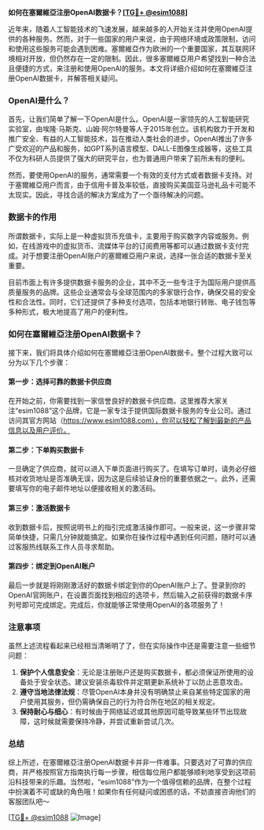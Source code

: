 **如何在塞爾維亞注册OpenAI数据卡？[[TG💪+ @esim1088](https://t.me/s/esim1088)]**

近年来，随着人工智能技术的飞速发展，越来越多的人开始关注并使用OpenAI提供的各种服务。然而，对于一些国家的用户来说，由于网络环境或政策限制，访问和使用这些服务可能会遇到困难。塞爾維亞作为欧洲的一个重要国家，其互联网环境相对开放，但仍然存在一定的限制。因此，很多塞爾維亞用户希望找到一种合法且便捷的方式，来注册和使用OpenAI的服务。本文将详细介绍如何在塞爾維亞注册OpenAI数据卡，并解答相关疑问。

### OpenAI是什么？

首先，让我们简单了解一下OpenAI是什么。OpenAI是一家领先的人工智能研究实验室，由埃隆·马斯克、山姆·阿尔特曼等人于2015年创立。该机构致力于开发和推广安全、有益的人工智能技术，旨在推动人类社会的进步。OpenAI推出了许多广受欢迎的产品和服务，如GPT系列语言模型、DALL-E图像生成器等，这些工具不仅为科研人员提供了强大的研究平台，也为普通用户带来了前所未有的便利。

然而，要使用OpenAI的服务，通常需要一个有效的支付方式或者数据卡支持。对于塞爾維亞用户而言，由于信用卡普及率较低，直接购买美国亚马逊礼品卡可能不太现实。因此，寻找合适的解决方案成为了一个亟待解决的问题。

### 数据卡的作用

所谓数据卡，实际上是一种虚拟货币充值卡，主要用于购买数字内容或服务。例如，在线游戏中的虚拟货币、流媒体平台的订阅费用等都可以通过数据卡支付完成。对于想要注册OpenAI账户的塞爾維亞用户来说，选择一张合适的数据卡至关重要。

目前市面上有许多提供数据卡服务的企业，其中不乏一些专注于为国际用户提供高质量服务的品牌。这些企业通常会与全球范围内的多家银行合作，确保交易的安全性和合法性。同时，它们还提供了多种支付选项，包括本地银行转账、电子钱包等多种形式，极大地提高了用户的便利性。

### 如何在塞爾維亞注册OpenAI数据卡？

接下来，我们将具体介绍如何在塞爾維亞注册OpenAI数据卡。整个过程大致可以分为以下几个步骤：

#### 第一步：选择可靠的数据卡供应商

在开始之前，你需要找到一家信誉良好的数据卡供应商。这里推荐大家关注“esim1088”这个品牌，它是一家专注于提供国际数据卡服务的专业公司。通过访问其官方网站（https://www.esim1088.com），你可以轻松了解到最新的产品信息以及用户评价。

#### 第二步：下单购买数据卡

一旦确定了供应商，就可以进入下单页面进行购买了。在填写订单时，请务必仔细核对收货地址是否准确无误，因为这是后续验证身份的重要依据之一。此外，还需要填写你的电子邮件地址以便接收相关的激活码。

#### 第三步：激活数据卡

收到数据卡后，按照说明书上的指引完成激活操作即可。一般来说，这一步骤非常简单快捷，只需几分钟就能搞定。如果你在操作过程中遇到任何问题，随时可以通过客服热线联系工作人员寻求帮助。

#### 第四步：绑定到OpenAI账户

最后一步就是将刚刚激活好的数据卡绑定到你的OpenAI账户上了。登录到你的OpenAI官网账户，在设置页面找到相应的选项卡，然后输入之前获得的数据卡序列号即可完成绑定。完成后，你就能够正常使用OpenAI的各项服务了！

### 注意事项

虽然上述流程看起来已经相当清晰明了了，但在实际操作中还是需要注意一些细节问题：

1. **保护个人信息安全**：无论是注册账户还是购买数据卡，都必须保证所使用的设备处于安全状态。建议安装杀毒软件并定期更新系统补丁以防止恶意攻击。
2. **遵守当地法律法规**：尽管OpenAI本身并没有明确禁止来自某些特定国家的用户使用其服务，但仍需确保自己的行为符合所在地区的相关规定。
3. **保持耐心与细心**：有时候由于网络延迟或其他原因可能导致某些环节出现故障，这时候就需要保持冷静，并尝试重新尝试几次。

### 总结

综上所述，在塞爾維亞注册OpenAI数据卡并非一件难事。只要选对了可靠的供应商，并严格按照官方指南执行每一步骤，相信每位用户都能够顺利地享受到这项前沿科技带来的乐趣。当然啦，“esim1088”作为一个值得信赖的品牌，在整个过程中扮演着不可或缺的角色哦！如果你有任何疑问或困惑的话，不妨直接咨询他们的客服团队吧～

[[TG💪+ @esim1088](https://t.me/s/esim1088) ![Image](https://i.postimg.cc/4NQfJmqS/Snipaste-2025-05-13-00-14-12.png)]
